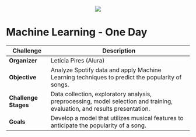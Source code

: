 <p align="center">
  <img src="https://github.com/letpires/7DaysOfCodeSpotifyML/blob/main/7daysofcode_logo.png" >
</p>

# Machine Learning - One Day
| Challenge                               | Description                                                                                                           |
| ---------------------------------------- | ---------------------------------------------------------------------------------------------------------------------- |
| **Organizer**                           | Letícia Pires (Alura)                                                                                                |
| **Objective**                           | Analyze Spotify data and apply Machine Learning techniques to predict the popularity of songs.                        |
| **Challenge Stages**                    | Data collection, exploratory analysis, preprocessing, model selection and training, evaluation, and results presentation. |
| **Goals**                               | Develop a model that utilizes musical features to anticipate the popularity of a song.                                |
